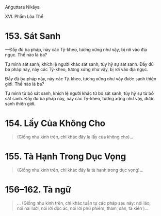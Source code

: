 Aṅguttara Nikāya

XVI. Phẩm Lõa Thể

# 153. Sát Sanh

—Ðầy đủ ba pháp, này các Tỷ-kheo, tương xứng như vậy, bị rơi vào địa ngục. Thế nào là ba?

Tự mình sát sanh, khích lệ người khác sát sanh, tùy hỷ sự sát sanh. Ðầy đủ ba pháp này, này các Tỷ-kheo, tương xứng như vậy, bị rơi vào địa ngục.

Ðầy đủ ba pháp này, này các Tỷ-kheo, tương xứng như vậy được sanh thiên giới. Thế nào là ba?

Tự mình từ bỏ sát sanh, khích lệ người khác từ bỏ sát sanh, tùy hỷ sự từ bỏ sát sanh. Ðầy đủ ba pháp này, này các Tỷ-kheo, tương xứng như vậy, được sanh thiên giới.

# 154. Lấy Của Không Cho

> (Giống như kinh trên, chỉ khác đây là lấy của không cho)...

# 155. Tà Hạnh Trong Dục Vọng

> (Giống như kinh trên, chỉ khác đây là tà hạnh trong dục vọng)...

# 156–162. Tà ngữ

> ... (Giống như kinh trên, chỉ khác tuần tự các pháp sau này: nói láo, nói hai lưỡi, nói lời độc ác, nói lời phù phiếm, tham, sân, tà kiến )...

